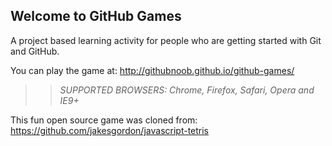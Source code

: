 ## Welcome to GitHub Games

A project based learning activity for people who are getting started with Git and GitHub.

You can play the game at: http://githubnoob.github.io/github-games/

>> _*SUPPORTED BROWSERS*: Chrome, Firefox, Safari, Opera and IE9+_

This fun open source game was cloned from: https://github.com/jakesgordon/javascript-tetris
